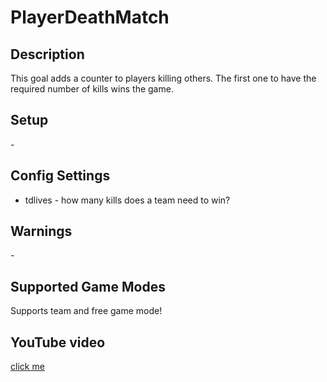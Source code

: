 # PlayerDeathMatch
## Description

This goal adds a counter to players killing others. The first one to have the required number of kills wins the game.
## Setup

\-
## Config Settings

- tdlives - how many kills does a team need to win? 

## Warnings

\-

## Supported Game Modes

Supports team and free game mode!
## YouTube video

[click me](http://www.youtube.com/watch?v=KqBueDNbpD8)
